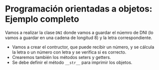 # Programación orientadas a objetos: Ejemplo completo

Vamos a realizar la clase `DNI` donde vamos a guardar el núemro de DNI (lo vamos a guardar en una cadena de longitud 8) y la letra correspondiente.

* Vamos a crear el contructor, que puede recibir un número, y se cálcula la letra o un número con letra y se verifica si es correcto.
* Crearemos también los métodos seters y getters.
* Se debe definir el método `__str__` para imprimir los objetos.

